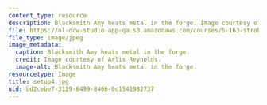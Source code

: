 ```yaml
---
content_type: resource
description: Blacksmith Amy heats metal in the forge. Image courtesy of Arlis Reynolds.
file: https://ol-ocw-studio-app-qa.s3.amazonaws.com/courses/6-163-strobe-project-laboratory-fall-2005/bd2cebe73129649984660c1541982737_setup4.jpg
file_type: image/jpeg
image_metadata:
  caption: Blacksmith Amy heats metal in the forge.
  credit: Image courtesy of Arlis Reynolds.
  image-alt: Blacksmith Amy heats metal in the forge.
resourcetype: Image
title: setup4.jpg
uid: bd2cebe7-3129-6499-8466-0c1541982737
---
```

